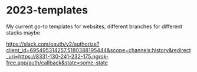 # 2023-templates

My current go-to templates for websites, different branches for different stacks maybe

https://slack.com/oauth/v2/authorize?client_id=695495314257.5180388195444&scope=channels:history&redirect_uri=https://8331-130-241-232-175.ngrok-free.app/auth/callback&state=some-state
